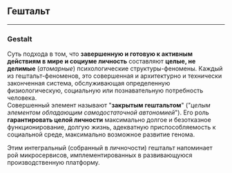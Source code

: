 ## Гештальт
---
### Gestalt

Суть подхода в том, что **завершенную и готовую к активным действиям в мире и социуме личность** составляют **целые, не делимые** (_атомарные_) психологические структуры-феномены. Каждый из гештальт-феноменов, это совершенная и архитектурно и технически законченная система, обслуживающая определенную физиологическую, социальную или познавательную потребность человека.  
Совершенный элемент называют "**закрытым гештальтом**" ("_целым элементом обладающим самодостаточной автономией_"). Его роль **гарантировать целой личности** максимально долгое и безотказное функционирование, долгую жизнь, адекватную приспособляемость к социальной среде, максимально возможное развитие генома.

Этим интегральный (собранный в личночости) гештальт напоминает рой микросервисов, имплементированных в развивающуюся производственную платформу. 
